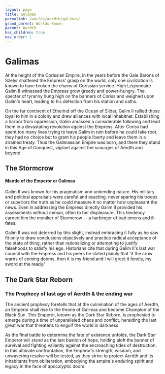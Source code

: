 ```yaml
---
layout: page
title: Galimas
permalink: /worlds/aerdth/galimas/
grand_parent: Worlds Known
parent: Aerdth
has_children: true
nav_order: 1
---
```


# Galimas

At the height of the Corissian Empire, in the years before the Gale Barons of Szelyr shattered the Empress' grasp on the world, only one civilization is known to have broken the chains of Corissian service.  High Legionnaire Galim II witnessed the Empress grow greedy and power-hungry.  The specter of tyranny hung high on the banners of Coriss and weighed upon Galim's heart, leading to his defection from his station and oaths.

On the far continent of Etherind off the Ocean of Sildar, Galim II rallied those loyal to him in a colony and drew alliances with local inhabitnat.  Establishing a harbor from oppression, Galim amassed a considerable following and lead them in a devastating revolution against the Empress.  After Coriss had spent too many lives trying to leave Galim in ruin before he could take root, they had no choice but to grant his people liberty and leave them in a strained treaty.  Thus the Galimassian Empire was born, and there they stand in this Age of Conquest, vigilant against the scourges of Aerdth and beyond.

## The Stormcrow
#### Mantle of the Emperor or Galimas
Galim II was known for his pragmatism and unbending nature.  His military and political appraisals were careful and exacting, never sparing his troops or superiors the truth as he could measure it no matter how unpleasant the news.  Even in addressing the Empress directly Galim II provided his assessments without censor, often to her displeasure.  This tendency earned him the moniker of Stormcrow -- a harbinger of bad omens and ill-fates.  

Galim II was not deterred by this slight, instead embracing it fully as he saw fit only to draw conclusions objectively and practice radical acceptance of the state of thing, rather than rationalizing or attempting to justify falsehoods to satisfy his ego.  Historians cite that during Galim II's last war council with the Empress and his peers he stated plainly that 'if the crow warns of coming dooms, then it is my friend and I will greet it fondly, my sword at the ready.'

## The Dark Star Reborn
### The Prophecy of last age of Aerdth & the ending war
The ancient prophecy foretells that at the culmination of the ages of Aerdth, an Emperor shall rise to the throne of Galimas and become Champion of the Black Sun. This Emperor, known as the Dark Star Reborn, is prophesied to emerge during a time of unparalleled chaos and conflict, heralding the last great war that threatens to engulf the world in darkness.

As the final battle to determine the fate of existence unfolds, the Dark Star Emperor will stand as the last bastion of hope, holding aloft the banner of survival and fighting valiantly against the encroaching tides of destruction. In this ultimate confrontation, the Emperor's strength, wisdom, and unwavering resolve will be tested, as they strive to protect Aerdth and its inhabitants from obliteration, embodying the empire's enduring spirit and legacy in the face of apocalyptic doom.
